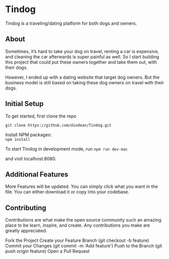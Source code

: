 # Tindog
Tindog is a traveling/dating platform for both dogs and owners.

## About
Sometimes, it’s hard to take your dog on travel, renting a car is expensive, and cleaning the car afterwards is super painful as well.
So I start building this project that could put these owners together and take them out, with their dogs.

However, I ended up with a dating website that target dog owners. 
But the business model is still based on taking these dog owners on travel with their dogs. 

## Initial Setup
To get started, first clone the repo

`git clone https://github.com/dindean/Tindog.git`

Install NPM packages:  
`npm install`

To start Tindog in development mode, run
`npm run dev-mac`

and visit localhost:8080.

## Additional Features
More Features will be updated. You can simply click what you want in the file.
You can either download it or copy into your codebase.

## Contributing
Contributions are what make the open source community such an amazing place to be learn, inspire, and create. 
Any contributions you make are greatly appreciated.

Fork the Project
Create your Feature Branch (git checkout -b feature)
Commit your Changes (git commit -m 'Add feature')
Push to the Branch (git push origin feature)
Open a Pull Request
